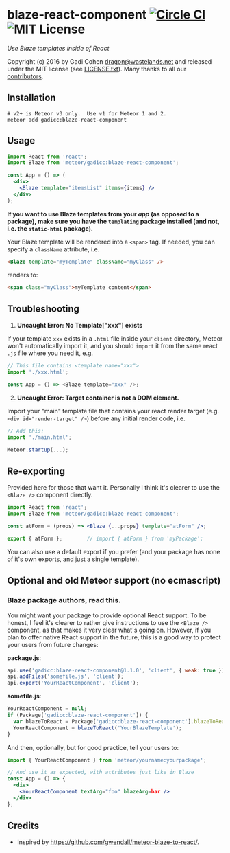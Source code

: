 # blaze-react-component [![Circle CI](https://circleci.com/gh/gadicc/meteor-blaze-react-component.svg?style=shield)](https://circleci.com/gh/gadicc/meteor-blaze-react-component) ![MIT License](https://img.shields.io/badge/license-MIT-blue.svg)

*Use Blaze templates inside of React*

Copyright (c) 2016 by Gadi Cohen <dragon@wastelands.net> and released under the
MIT license (see [LICENSE.txt](./LICENSE.txt)).  Many thanks to all our
[contributors](https://github.com/gadicc/meteor-blaze-react-component/graphs/contributors).

## Installation

```
# v2+ is Meteor v3 only.  Use v1 for Meteor 1 and 2.
meteor add gadicc:blaze-react-component
```

## Usage

```jsx
import React from 'react';
import Blaze from 'meteor/gadicc:blaze-react-component';

const App = () => (
  <div>
    <Blaze template="itemsList" items={items} />
  </div>
);
```

**If you want to use Blaze templates from your *app* (as opposed to a package),
make sure you have the `templating` package installed (and not, i.e. the
`static-html` package).**

Your Blaze template will be rendered into a `<span>` tag.  If needed, you can
specify a `className` attribute, i.e.

```html
<Blaze template="myTemplate" className="myClass" />
```

renders to:

```html
<span class="myClass">myTemplate content</span>
```

## Troubleshooting

1. **Uncaught Error: No Template["xxx"] exists**

  If your template `xxx` exists in a `.html` file inside your `client` directory, Meteor won't automatically import it, and you should `import` it from the same react `.js` file where you need it, e.g.

  ```js
  // This file contains <template name="xxx">
import './xxx.html';

  const App = () => <Blaze template="xxx" />;
  ```

2. **Uncaught Error: Target container is not a DOM element.**

  Import your "main" template file that contains your react render target (e.g. `<div id="render-target" />`) before any initial render code, i.e.

  ```js
  // Add this:
  import './main.html';

  Meteor.startup(...);
  ```

## Re-exporting

Provided here for those that want it.  Personally I think it's clearer to
use the `<Blaze />` component directly.

```jsx
import React from 'react';
import Blaze from 'meteor/gadicc:blaze-react-component';

const atForm = (props) => <Blaze {...props} template="atForm" />;

export { atForm };        // import { atForm } from 'myPackage';
```

You can also use a default export if you prefer (and your package
has none of it's own exports, and just a single template).

## Optional and old Meteor support (no ecmascript)

### Blaze package authors, read this.

You might want your package to provide optional React support.  To be honest,
I feel it's clearer to rather give instructions to use the `<Blaze />`
component, as that makes it very clear what's going on.  However, if you
plan to offer native React support in the future, this is a good way to
protect your users from future changes:

**package.js**:
```js
api.use('gadicc:blaze-react-component@1.1.0', 'client', { weak: true });
api.addFiles('somefile.js', 'client');
api.export('YourReactComponent', 'client');
```

**somefile.js**:
```js
YourReactComponent = null;
if (Package['gadicc:blaze-react-component']) {
  var blazeToReact = Package['gadicc:blaze-react-component'].blazeToReact;
  YourReactComponent = blazeToReact('YourBlazeTemplate');
}
```

And then, optionally, but for good practice, tell your users to:

```jsx
import { YourReactComponent } from 'meteor/yourname:yourpackage';

// And use it as expected, with attributes just like in Blaze
const App = () => {
  <div>
    <YourReactComponent textArg="foo" blazeArg=bar />
  </div>
};
```

## Credits

* Inspired by https://github.com/gwendall/meteor-blaze-to-react/.
